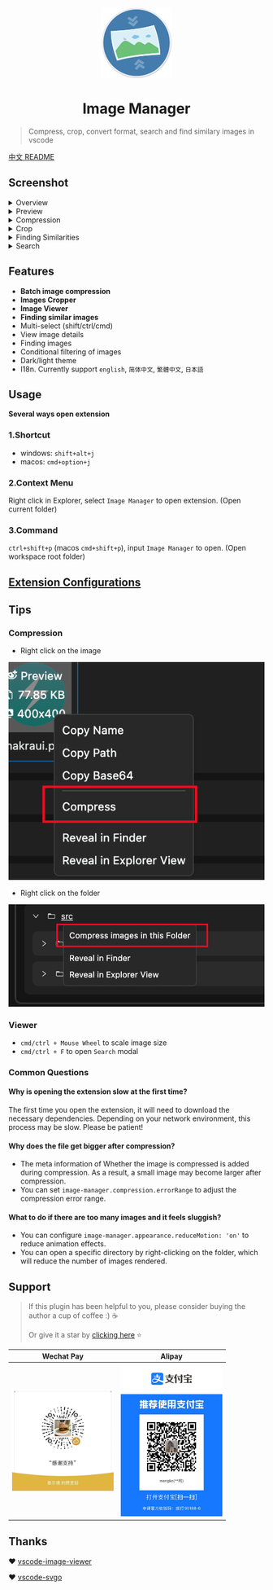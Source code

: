 <p align='center'>
  <a href='https://github.com/hemengke1997/vscode-image-manager' target="_blank" rel='noopener noreferrer'>
    <img width='140' src='./assets/logo.png' alt='logo' />
  </a>
</p>

<h1 align='center'>Image Manager</h1>

> Compress, crop, convert format, search and find similary images in vscode

[中文 README](./README.md)

## Screenshot

<details>
  <summary>Overview</summary>

![overview](./screenshots/overview.png)

</details>

<details>
  <summary>Preview</summary>

![preview](./screenshots/preview.png)

</details>

<details>
  <summary>Compression</summary>

![compression](./screenshots/compression.png)

</details>

<details>
  <summary>Crop</summary>

![crop](./screenshots/crop.png)

</details>

<details>
  <summary>Finding Similarities</summary>

![find-similirity](./screenshots/find-similarity.png)

</details>

<details>
  <summary>Search</summary>

![search](./screenshots/search.png)

</details>

## Features

- **Batch image compression**
- **Images Cropper**
- **Image Viewer**
- **Finding similar images**
- Multi-select (shift/ctrl/cmd)
- View image details
- Finding images
- Conditional filtering of images
- Dark/light theme
- I18n. Currently support `english`, `简体中文`, `繁體中文`, `日本語`

## Usage

**Several ways open extension**

### 1.Shortcut

- windows: `shift+alt+j`
- macos: `cmd+option+j`

### 2.Context Menu

Right click in Explorer, select `Image Manager` to open extension. (Open current folder)

### 3.Command

`ctrl+shift+p` (macos `cmd+shift+p`), input `Image Manager` to open. (Open workspace root folder)

## [Extension Configurations](./docs/vscode-configuration.en.md)

## Tips

### Compression

- Right click on the image

![compress-right-click-image](./screenshots/compress-1.png)

- Right click on the folder

![compress-right-click-folder](./screenshots/compress-2.png)

### Viewer

- `cmd/ctrl + Mouse Wheel` to scale image size
- `cmd/ctrl + F` to open `Search` modal

### Common Questions

#### Why is opening the extension slow at the first time?

The first time you open the extension, it will need to download the necessary dependencies. Depending on your network environment, this process may be slow. Please be patient!

#### Why does the file get bigger after compression?

- The meta information of Whether the image is compressed is added during compression. As a result, a small image may become larger after compression.
- You can set `image-manager.compression.errorRange` to adjust the compression error range.

#### What to do if there are too many images and it feels sluggish?

- You can configure `image-manager.appearance.reduceMotion: 'on'` to reduce animation effects.
- You can open a specific directory by right-clicking on the folder, which will reduce the number of images rendered.

## Support

> If this plugin has been helpful to you, please consider buying the author a cup of coffee :) ☕️
>
> Or give it a star by [clicking here](https://github.com/hemengke1997/vscode-image-manager) ⭐️

| Wechat Pay                                             | Alipay                                              |
| ------------------------------------------------------ | --------------------------------------------------- |
| <img src="./screenshots/wechatpay.jpeg" width="200" /> | <img src="./screenshots/alipay.jpeg" width="200" /> |

## Thanks

❤️ [vscode-image-viewer](https://github.com/ZhangJian1713/vscode-image-viewer)

❤️ [vscode-svgo](https://github.com/1000ch/vscode-svgo)
